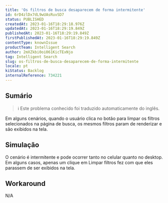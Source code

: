 ```yaml
---
title: 'Os filtros de busca desaparecem de forma intermitente'
id: 6rD4zlDx7dL9wUAsRuvSD7
status: PUBLISHED
createdAt: 2023-01-16T18:29:18.976Z
updatedAt: 2023-01-16T18:29:19.849Z
publishedAt: 2023-01-16T18:29:19.849Z
firstPublishedAt: 2023-01-16T18:29:19.849Z
contentType: knownIssue
productTeam: Intelligent Search
author: 2mXZkbi0oi061KicTExNjo
tag: Intelligent Search
slug: os-filtros-de-busca-desaparecem-de-forma-intermitente
locale: pt
kiStatus: Backlog
internalReference: 734221
---
```


## Sumário

>ℹ️ Este problema conhecido foi traduzido automaticamente do inglês.


Em alguns cenários, quando o usuário clica no botão para limpar os filtros selecionados na página de busca, os mesmos filtros param de renderizar e são exibidos na tela.


##

## Simulação


O cenário é intermitente e pode ocorrer tanto no celular quanto no desktop. Em alguns casos, apenas um clique em Limpar filtros fez com que eles parassem de ser exibidos na tela.


##

## Workaround


N/A




